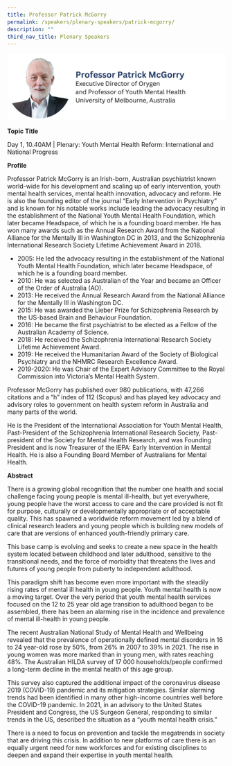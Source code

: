 ```yaml
---
title: Professor Patrick McGorry
permalink: /speakers/plenary-speakers/patrick-mcgorry/
description: ""
third_nav_title: Plenary Speakers
---
```

<div style="display: flex; flex-wrap: wrap;">
  <div style="flex-basis: 100%; max-width: 100%;">
    <img alt="track speakers 1" src="/images/SpeakersPhoto/patrickmcgorryv01.png">
  </div>
	</div>
	
<b>Topic Title</b>

<p id="left">Day 1, 10.40AM | Plenary: Youth Mental Health Reform: International and National Progress</p>

<b>Profile</b>

Professor Patrick McGorry is an Irish-born, Australian psychiatrist known world-wide for his development and scaling up of early intervention, youth mental health services, mental health innovation, advocacy and reform. He is also the founding editor of the journal “Early Intervention in Psychiatry” and  is known for his notable works include leading the advocacy resulting in the establishment of the National Youth Mental Health Foundation, which later became Headspace, of which he is a founding board member. He has won many awards such as the Annual Research Award from the National Alliance for the Mentally Ill in Washington DC in 2013, and the Schizophrenia International Research Society Lifetime Achievement Award in 2018. 
* 2005: He led the advocacy resulting in the establishment of the National Youth Mental Health Foundation, which later became Headspace, of which he is a founding board member. 
* 2010: He was selected as Australian of the Year and became an Officer of the Order of Australia (AO). 
* 2013: He received the Annual Research Award from the National Alliance for the Mentally Ill in Washington DC.
* 2015: He was awarded the Lieber Prize for Schizophrenia Research by the US-based Brain and Behaviour Foundation.
* 2016: He became the first psychiatrist to be elected as a Fellow of the Australian Academy of Science. 
* 2018: He received the Schizophrenia International Research Society Lifetime Achievement Award.
* 2019: He received the Humanitarian Award of the Society of Biological Psychiatry and the NHMRC Research Excellence Award. 
* 2019-2020: He was Chair of the Expert Advisory Committee to the Royal Commission into Victoria’s Mental Health System.

Professor McGorry has published over 980 publications, with 47,266 citations and a “h” index of 112 (Scopus) and has played key advocacy and advisory roles to government on health system reform in Australia and many parts of the world.

He is the President of the International Association for Youth Mental Health, Past-President of the Schizophrenia International Research Society, Past-president of the Society for Mental Health Research, and was Founding President and is now Treasurer of the IEPA: Early Intervention in Mental Health. He is also a Founding Board Member of Australians for Mental Health.

<b>Abstract</b>

There is a growing global recognition that the number one health and social challenge facing young people is mental ill-health, but yet everywhere, young people have the worst access to care and the care provided is not fit for purpose, culturally or developmentally appropriate or of acceptable quality. This has spawned a worldwide reform movement led by a blend of clinical research leaders and young people which is building new models of care that are versions of enhanced youth-friendly primary care.

This base camp is evolving and seeks to create a new space in the health system located between childhood and later adulthood, sensitive to the transitional needs, and the force of morbidity that threatens the lives and futures of young people from puberty to independent adulthood.

This paradigm shift has become even more important with the steadily rising rates of mental ill health in young people. Youth mental health is now a moving target. Over the very period that youth mental health services focused on the 12 to 25 year old age transition to adulthood began to be assembled, there has been an alarming rise in the incidence and prevalence of mental ill-health in young people.

The recent Australian National Study of Mental Health and Wellbeing revealed that the prevalence of operationally defined mental disorders in 16 to 24 year-old rose by 50%, from 26% in 2007 to 39% in 2021. The rise in young women was more marked than in young men, with rates reaching 48%. The Australian HILDA survey of 17 000 households/people confirmed a long-term decline in the mental health of this age group.

This survey also captured the additional impact of the coronavirus disease 2019 (COVID-19) pandemic and its mitigation strategies. Similar alarming trends had been identified in many other high-income countries well before the COVID-19 pandemic. In 2021, in an advisory to the United States President and Congress, the US Surgeon General, responding to similar trends in the US, described the situation as a “youth mental health crisis.”

There is a need to focus on prevention and tackle the megatrends in society that are driving this crisis. In addition to new platforms of care there is an equally urgent need for new workforces and for existing disciplines to deepen and expand their expertise in youth mental health.